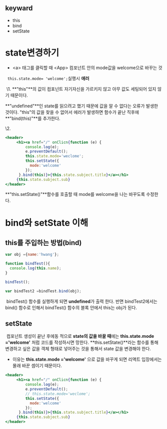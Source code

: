 ## keyward

-   this
-   bind
-   setState

# state변경하기

- \<a\> 태그를 클릭할 때 \<App\> 컴포넌트 안의 mode값을 welcome으로 바꾸는 것

` this.state.mode= 'welcome';`실행시 **애러**

​	\1. **"this"**의 값이 컴포넌트 자기자신을 가르키지 않고 아무 값도 세팅되어 있지 않기 때문이다.

**"undefined"**인 state를 읽으려고 했기 때문에 값을 알 수 없다는 오류가 발생한 것이다. "this"의 값을 찾을 수 없어서 에러가 발생하면 함수가 끝난 직후에 **"bind(this)"**를 추가한다.

\2.

```jsx
<header>
     <h1><a href="/" onClicn{function (e) {
         console.log(e);
         e.preventDefault();
         this.state.mode='weclome';
         this.setState({
           mode:'welcome'
         });
      }.bind(this)}>{this.state.subject.title}</a></h1>
     {this.state.subject.sub}
</header>
```

 **"this.setState()"**함수를 호출할 때 mode를 welcome을 나는 바꾸도록 수정한다.

# bind와 setState 이해

## this를 주입하는 방법(bind)

```jsx
var obj ={name:'hwang'};

function bindTest(){
  console.log(this.name);
}

bindTest();

var bindTest2 =bindTest.bind(obj);

```

​	bindTest() 함수를 실행하게 되면 **undefined**가 출력 한다. 반면 bindTest2에서는 bind() 함수로 인해서 bindTest() 함수의 블록 안에서 this는 obj가 된다.

## setState

​	컴포넌트 생성이 끝난 후에동 적으로 **state의 값을 바꿀 때**에는 **this.state.mode ='welcome'** 처럼 코드를 작성하시면 망한다. **this.setState()**라는 함수를 통해 변경하고 싶은 값을 객체 형태로 넣어주는 것을 통해서 state 값을 변경해야 한다.

- 이유는 **this.state.mode ='welcome'** 으로 값을 바꾸게 되면 리액트 입장에서는 몰래 바꾼 셈이기 때문이다.

```jsx
<header>
     <h1><a href="/" onClicn{function (e) {
         console.log(e);
         e.preventDefault();
         // this.state.mode='weclome';
         this.setState({
           mode:'welcome'
         });
      }.bind(this)}>{this.state.subject.title}</a></h1>
     {this.state.subject.sub}
</header>
```

